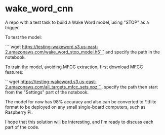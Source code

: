 # wake_word_cnn

A repo with a test task to build a Wake Word model, using "STOP" as a trigger. 

To test the model:

````wget https://testing-wakeword.s3.us-east-2.amazonaws.com/wake_word_stop_model.h5``` and specify the path in the notebook.

To train the model, avoiding MFCC extraction, first download MFCC features:

`` wget https://testing-wakeword.s3.us-east-2.amazonaws.com/all_targets_mfcc_sets.npz```, specify the path then start from the "Settings" part of the notebook. 

The model for now has 98% accuracy and also can be converted to *.tflite format to be deployed on any small single-board computers, such as Raspberry Pi.

I hope that this solution will be interesting, and I'm ready to discuss each part of the code. 
